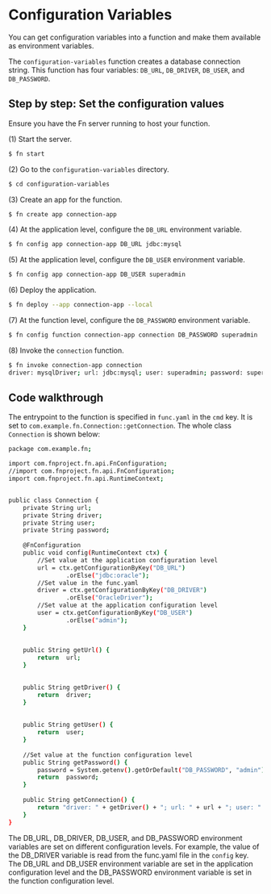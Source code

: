 # Configuration Variables

You can get configuration variables into a function and make them available as environment variables.

The `configuration-variables` function creates a database connection string. This function has four variables: `DB_URL`, `DB_DRIVER`, `DB_USER`, and `DB_PASSWORD`.
 

## Step by step: Set the configuration values 
Ensure you have the Fn server running to host your function.

(1) Start the server.

```sh
$ fn start
```

(2) Go to the `configuration-variables` directory.

```sh
$ cd configuration-variables
```

(3) Create an app for the function.

```sh
$ fn create app connection-app
```

(4) At the application level, configure the `DB_URL` environment variable.

```sh
$ fn config app connection-app DB_URL jdbc:mysql
```

(5) At the application level, configure the `DB_USER` environment variable.

```sh
$ fn config app connection-app DB_USER superadmin
```

(6) Deploy the application.

```sh
$ fn deploy --app connection-app --local
```
(7) At the function level, configure the `DB_PASSWORD` environment variable.

```sh
$ fn config function connection-app connection DB_PASSWORD superadmin
```

(8) Invoke the `connection` function.

```sh
$ fn invoke connection-app connection
driver: mysqlDriver; url: jdbc:mysql; user: superadmin; password: superadmin
```

## Code walkthrough

The entrypoint to the function is specified in `func.yaml` in the `cmd` key.
It is set to `com.example.fn.Connection::getConnection`. The whole class
`Connection` is shown below:

```sh
package com.example.fn;

import com.fnproject.fn.api.FnConfiguration;
//import com.fnproject.fn.api.FnConfiguration;
import com.fnproject.fn.api.RuntimeContext;


public class Connection {			
	private String url;
	private String driver;
	private String user;
	private String password;  
	
	@FnConfiguration
    public void config(RuntimeContext ctx) {
		//Set value at the application configuration level
    	url = ctx.getConfigurationByKey("DB_URL")
    			.orElse("jdbc:oracle");
    	//Set value in the func.yaml
    	driver = ctx.getConfigurationByKey("DB_DRIVER")
    			.orElse("OracleDriver");
    	//Set value at the application configuration level
    	user = ctx.getConfigurationByKey("DB_USER")
    			.orElse("admin");	
    }
    
  
    public String getUrl() {	
    	return  url;
    }

    
    public String getDriver() {
    	return  driver;        
    }
    
	
    public String getUser() {
        return  user;        
    }
    
	//Set value at the function configuration level
    public String getPassword() {
        password = System.getenv().getOrDefault("DB_PASSWORD", "admin");
    	return  password;        
    }
    
    public String getConnection() {
    	return "driver: " + getDriver() + "; url: " + url + "; user: " + getUser() + "; password: " + getPassword();
    }
}


```

The DB_URL, DB_DRIVER, DB_USER, and DB_PASSWORD environment variables are set on different configuration levels. 
For example, the value of the DB_DRIVER variable is read from the func.yaml file in the `config` key. The DB_URL and DB_USER
environment variable are set in the application configuration level and the DB_PASSWORD environment variable is set in the 
function configuration level.
